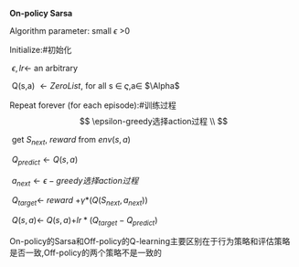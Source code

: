 **On-policy Sarsa**

Algorithm parameter: small $\epsilon$ >0

Initialize:#初始化

​	$\epsilon,lr\leftarrow$ an arbitrary

​	Q(s,a) $\leftarrow Zero List$, for all s $\in$ $\varsigma$,a$\in$ $\Alpha$

Repeat forever (for each episode):#训练过程
$$
\epsilon-greedy选择action过程 \\
$$

​	get $S_{next}$, $reward$ from $env(s,a)$

​	$Q_{predict} \leftarrow Q(s,a)$

​    $a_{next} \leftarrow \epsilon-greedy选择action过程$

​	$Q_{target} \leftarrow$ $reward$ +$\gamma$*$(Q(S_{next},a_{next}))$

​	$Q(s,a)\leftarrow$ $Q(s,a)$+$lr*(Q_{target} - Q_{predict})$

On-policy的Sarsa和Off-policy的Q-learning主要区别在于行为策略和评估策略是否一致,Off-policy的两个策略不是一致的					



